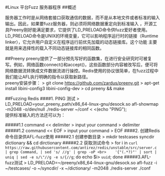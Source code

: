 #Linux 平台Fuzz 服务器程序
##概述
<p>服务器工作时是从网络套接口获取通信的数据，而不是从本地文件或者标准的输入输出。因此，如果要fuzz服务器，则必须将网络数据重定向到标准输入 ，开源工具Preeny刚好能满足要求，它提供了LD_PRELOAD命令供fuzz爱好者使用。
LD_PRELOAD命令是UNIX的环境变量，它可以影响程序运行时的链接（Runtime linker），它允许用户自定义在程序运行前优先加载的动态链接库。这个功能
主要就是用来选择性的载入不同动态链接库的相同函数。
</p>

##Preeny
preeny提供了一部分预先写好的函数集，在进行安全研究时可被复写。例如，网络函数connect()和accept()，这些函数部分内容被改写后，便可将网络数据流转换成文件数据流进行操控。Redis使用的协议很简单，在fuzz过程中我们能让AFL执行明确的指令以获取新路径。
<br>preeny安装步骤：
    > git clone https://github.com/zardus/preeny.git
    > apt-get install libini-config3 libini-config-dev
    > cd preeny && make

##Fuzzing Redis
####1. PING 测试
    > LD_PRELOAD=your_preeny_path/x86_64-linux-gnu/desock.so afl-showmap -m2048 -o/dev/null ./redis-server ~/conf < <(echo "PING");
<br>提供标准输入的方法还可以为：

#####1.1 command << delimiter
    > input your command
    > delimiter
#####1.2 command << EOF
    > input your command
    > EOF
####2. 创建Redis命令目录供AFL-fuzz使用
#####2.1 创建参数目录
    > mkdir testcases syncdir dictionary && cd dirctionary
#####2.2 获取测试命令
    > for i in `curl https://raw.githubusercontent.com/antirez/redis/unstable/src/server.c | grep Command, | sed 's/ //g' | grep -oP <br>    '{"(.*?)"' | sort | uniq | sed -e s/\"//g -e s/{//g`; do echo $i> `uuid`; done
#####3.AFL-fuzz测试
    > LD_PRELOAD=~/preeny/x86_64-linux-gnu/desock.so afl-fuzz -i ~/testcases/ -o ~/syncdir/ -x ~/dictionary/  -m2048 ./redis-server ./conf
